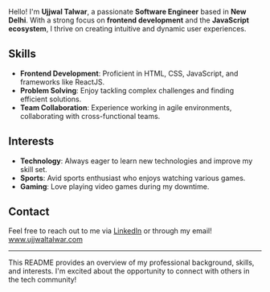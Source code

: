 Hello! I'm **Ujjwal Talwar**, a passionate **Software Engineer** based in **New Delhi**. With a strong focus on **frontend development** and the **JavaScript ecosystem**, I thrive on creating intuitive and dynamic user experiences.

## Skills
- **Frontend Development**: Proficient in HTML, CSS, JavaScript, and frameworks like ReactJS.
- **Problem Solving**: Enjoy tackling complex challenges and finding efficient solutions.
- **Team Collaboration**: Experience working in agile environments, collaborating with cross-functional teams.

## Interests
- **Technology**: Always eager to learn new technologies and improve my skill set.
- **Sports**: Avid sports enthusiast who enjoys watching various games.
- **Gaming**: Love playing video games during my downtime.

## Contact
Feel free to reach out to me via [LinkedIn](https://www.linkedin.com/in/ujjwal-talwar) or through my email!\
www.ujjwaltalwar.com

---

This README provides an overview of my professional background, skills, and interests. I'm excited about the opportunity to connect with others in the tech community!

